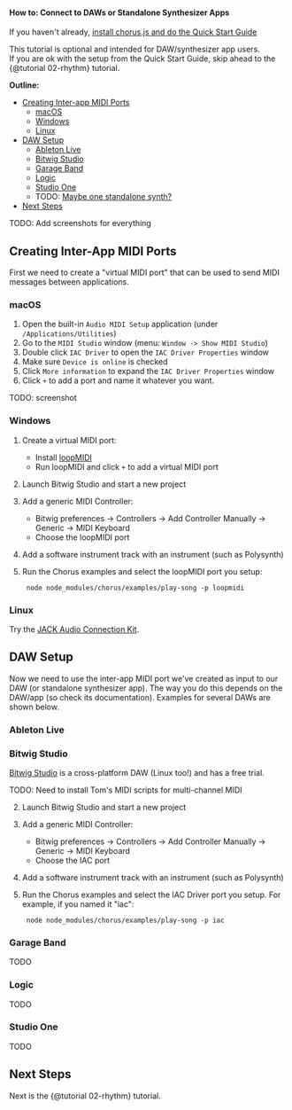 #### How to: Connect to DAWs or Standalone Synthesizer Apps

If you haven't already, [install chorus.js and do the Quick Start Guide](./index.html#requirements)

This tutorial is optional and intended for DAW/synthesizer app users.<br> 
If you are ok with the setup from the Quick Start Guide, skip ahead to the {@tutorial 02-rhythm} tutorial.

**Outline:**
- [Creating Inter-app MIDI Ports](#inter-app-midi) 
  - [macOS](#macos)
  - [Windows](#windows)
  - [Linux](#linux)
- [DAW Setup](#daw-setup)
  - [Ableton Live](#ableton-live)
  - [Bitwig Studio](#bitwig-studio)
  - [Garage Band](#garage-band)
  - [Logic](#logic)
  - [Studio One](#studio-one)
  - TODO: [Maybe one standalone synth?](#???)
- [Next Steps](#next-steps)  
  
TODO: Add screenshots for everything

<a name="inter-app-midi"></a>
## Creating Inter-App MIDI Ports 

First we need to create a "virtual MIDI port" that can be used to send MIDI messages between applications.

<a name="macos"></a>
### macOS

1. Open the built-in `Audio MIDI Setup` application (under `/Applications/Utilities`)
2. Go to the `MIDI Studio` window (menu: `Window -> Show MIDI Studio`)
3. Double click `IAC Driver` to open the `IAC Driver Properties` window 
4. Make sure `Device is online` is checked 
5. Click `More information` to expand the `IAC Driver Properties` window   
6. Click `+` to add a port and name it whatever you want.

TODO: screenshot


<a name="windows"></a>
### Windows

1. Create a virtual MIDI port:
   * Install [loopMIDI](http://www.tobias-erichsen.de/software/loopmidi.html)
   * Run loopMIDI and click `+` to add a virtual MIDI port
2. Launch Bitwig Studio and start a new project
3. Add a generic MIDI Controller:
   * Bitwig preferences &rarr; Controllers &rarr; Add Controller Manually &rarr; Generic &rarr; MIDI Keyboard
   * Choose the loopMIDI port
4. Add a software instrument track with an instrument (such as Polysynth)
5. Run the Chorus examples and select the loopMIDI port you setup:

        node node_modules/chorus/examples/play-song -p loopmidi


<a name="linux"></a>
### Linux

Try the [JACK Audio Connection Kit](http://jackaudio.org/).   


<a name="daw-setup"></a>
## DAW Setup

Now we need to use the inter-app MIDI port we've created as input to our DAW (or standalone synthesizer app).
The way you do this depends on the DAW/app (so check its documentation). Examples for several DAWs are shown below. 

<a name="ableton-live"></a>
### Ableton Live

<a name="bitwig-studio"></a>
### Bitwig Studio

[Bitwig Studio](http://bitwig.com) is a cross-platform DAW (Linux too!) and has a free trial.  

TODO: Need to install Tom's MIDI scripts for multi-channel MIDI

2. Launch Bitwig Studio and start a new project
3. Add a generic MIDI Controller:
   * Bitwig preferences &rarr; Controllers &rarr; Add Controller Manually &rarr; Generic &rarr; MIDI Keyboard
   * Choose the IAC port
4. Add a software instrument track with an instrument (such as Polysynth)
5. Run the Chorus examples and select the IAC Driver port you setup. For example, if you named it "iac":

        node node_modules/chorus/examples/play-song -p iac


<a name="garage-band"></a>
### Garage Band

TODO


<a name="logic"></a>
### Logic

TODO


<a name="studio-one"></a>
### Studio One

TODO


<a name="next-steps"></a>
## Next Steps

Next is the {@tutorial 02-rhythm} tutorial.